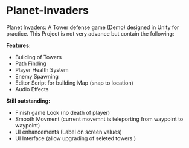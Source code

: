 # Planet-Invaders
Planet Invaders: A Tower defense game (Demo) designed in Unity for practice.
This Project is not very advance but contain the following:

**Features:**
 - Building of Towers 
 - Path Finding 
 - Player Health System 
 - Enemy Spawning
 - Editor Script for building Map (snap to location)
 - Audio Effects

**Still outstanding:**

 - Finish game Look  (no death of player)
 - Smooth Movment (current movemnt is teleporting from waypoint to waypoint) 
 - UI enhancements  (Label on screen values)
 - UI Interface (allow upgrading of seleted towers.)
